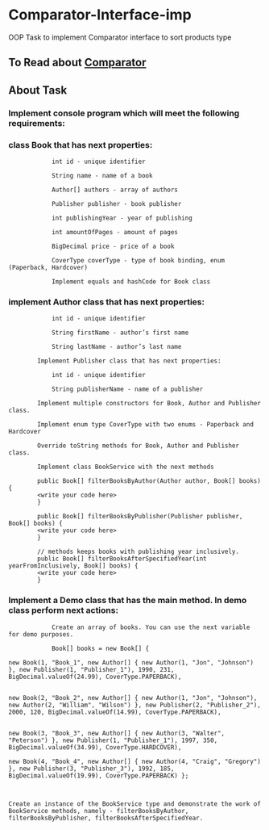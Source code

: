 # Comparator-Interface-imp
OOP Task to implement Comparator interface to sort products type

## To Read about [Comparator](https://docs.oracle.com/javase/8/docs/api/java/util/Comparator.html)

## About Task
### Implement console program which will meet the following requirements:
### class Book that has next properties:        
```
            int id - unique identifier

            String name - name of a book

            Author[] authors - array of authors

            Publisher publisher - book publisher

            int publishingYear - year of publishing

            int amountOfPages - amount of pages

            BigDecimal price - price of a book

            CoverType coverType - type of book binding, enum (Paperback, Hardcover)

            Implement equals and hashCode for Book class
```
### implement Author class that has next properties:
```
            int id - unique identifier

            String firstName - author’s first name

            String lastName - author’s last name

        Implement Publisher class that has next properties:

            int id - unique identifier

            String publisherName - name of a publisher

        Implement multiple constructors for Book, Author and Publisher class.

        Implement enum type CoverType with two enums - Paperback and Hardcover

        Override toString methods for Book, Author and Publisher class.

        Implement class BookService with the next methods

        public Book[] filterBooksByAuthor(Author author, Book[] books) {
        <write your code here>
        }

        public Book[] filterBooksByPublisher(Publisher publisher, Book[] books) {
        <write your code here>
        }

        // methods keeps books with publishing year inclusively.
        public Book[] filterBooksAfterSpecifiedYear(int yearFromInclusively, Book[] books) {
        <write your code here>
        }
```
###     Implement a Demo class that has the main method. In demo class perform next actions:
```
            Create an array of books. You can use the next variable for demo purposes.

            Book[] books = new Book[] {

new Book(1, "Book_1", new Author[] { new Author(1, "Jon", "Johnson") }, new Publisher(1, "Publisher_1"), 1990, 231, BigDecimal.valueOf(24.99), CoverType.PAPERBACK),


new Book(2, "Book_2", new Author[] { new Author(1, "Jon", "Johnson"), new Author(2, "William", "Wilson") }, new Publisher(2, "Publisher_2"), 2000, 120, BigDecimal.valueOf(14.99), CoverType.PAPERBACK),


new Book(3, "Book_3", new Author[] { new Author(3, "Walter", "Peterson") }, new Publisher(1, "Publisher_1"), 1997, 350, BigDecimal.valueOf(34.99), CoverType.HARDCOVER),

new Book(4, "Book_4", new Author[] { new Author(4, "Craig", "Gregory") }, new Publisher(3, "Publisher_3"), 1992, 185, BigDecimal.valueOf(19.99), CoverType.PAPERBACK) };



Create an instance of the BookService type and demonstrate the work of BookService methods, namely - filterBooksByAuthor, filterBooksByPublisher, filterBooksAfterSpecifiedYear.
```

